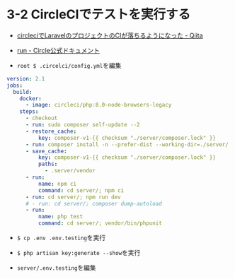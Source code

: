 # 3-2 CircleCIでテストを実行する

+ [circleciでLaravelのプロジェクトのCIが落ちるようになった - Qiita](https://qiita.com/tabtt3/items/996e512e7002e9f26b0a) <br>

+ [run - Circle公式ドキュメント](https://circleci.com/docs/ja/2.0/configuration-reference/#run) <br>

+ `root $ .circelci/config.yml`を編集<br>

```yml:config.yml
version: 2.1
jobs:
  build:
    docker:
      - image: circleci/php:8.0-node-browsers-legacy
    steps:
      - checkout
      - run: sudo composer self-update --2
      - restore_cache:
          key: composer-v1-{{ checksum "./server/composer.lock" }}
      - run: composer install -n --prefer-dist --working-dir=./server/
      - save_cache:
          key: composer-v1-{{ checksum "./server/composer.lock" }}
          paths:
            - .server/vendor
      - run:
          name: npm ci
          command: cd server/; npm ci
      - run: cd server/; npm run dev
      # - run: cd server/; composer dump-autoload
      - run:
          name: php test
          command: cd server/; vendor/bin/phpunit
```

+ `$ cp .env .env.testing`を実行<br>

+ `$ php artisan key:generate --show`を実行<br>

+ `server/.env.testing`を編集<br>
